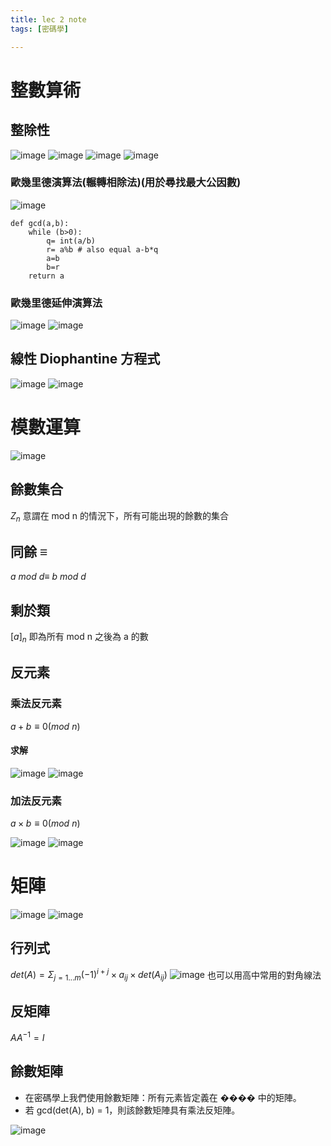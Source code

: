 ```yaml
---
title: lec 2 note
tags: [密碼學]

---
```



# 整數算術
## 整除性
![image](image/S1axFNvxC.png)
![image](image/HJs-KNwlR.png)
![image](image/ry8HFEwgR.png)
![image](image/r1ccYEPgR.png)

### 歐幾里德演算法(輾轉相除法)(用於尋找最大公因數)
![image](image/By-ttVDlR.png)

```python=
def gcd(a,b):
    while (b>0):
        q= int(a/b)
        r= a%b # also equal a-b*q
        a=b
        b=r
    return a
```
### 歐幾里德延伸演算法
![image](image/SJg7sVvl0.png)
![image](image/rJpHhEDeC.png)

## 線性 Diophantine 方程式
![image](image/ryxd2qDgR.png)
![image](image/BJf939PlC.png)

# 模數運算

![image](image/SkX-RcvxR.png)

## 餘數集合
$Z_n$ 意謂在 mod n 的情況下，所有可能出現的餘數的集合

## 同餘 $\equiv$ 

$a\ mod\ d \equiv \ b \ mod \ d$

## 剩於類

$[a]_n$
即為所有 mod n 之後為 a 的數

## 反元素
### 乘法反元素
$a+b \equiv 0(mod \ n)$
#### 求解
![image](image/HJzzSjDl0.png)
![image](image/rJTvrjPgA.png)

### 加法反元素
$a\times b \equiv 0(mod \ n)$

![image](image/By7nrovlC.png)
![image](image/BJ32HjweA.png)

# 矩陣

![image](image/B1338oPg0.png)
![image](image/ByufwowlC.png)

## 行列式
$det(A)=\Sigma _{j=1...m}(-1)^{i+j} \times a_{ij}\times det(A_{ij})$ 
![image](image/r1y4_sDg0.png)
也可以用高中常用的對角線法

## 反矩陣

$AA^{-1}=I$

## 餘數矩陣
- 在密碼學上我們使用餘數矩陣：所有元素皆定義在 ���� 中的矩陣。
- 若 gcd(det(A), b) = 1，則該餘數矩陣具有乘法反矩陣。

![image](image/rksZknvxC.png)
